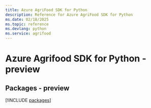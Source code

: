 ```yaml
---
title: Azure AgriFood SDK for Python
description: Reference for Azure AgriFood SDK for Python
ms.date: 02/18/2025
ms.topic: reference
ms.devlang: python
ms.service: agrifood
---
```

# Azure Agrifood SDK for Python - preview
## Packages - preview
[!INCLUDE [packages](agrifood-index.md)]